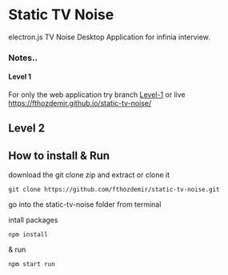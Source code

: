 # Static TV Noise
electron.js TV Noise Desktop Application for infinia interview.

### Notes..

#### Level 1
For only the web application try branch [Level-1](https://github.com/fthozdemir/static-tv-noise/tree/level-1)
or live https://fthozdemir.github.io/static-tv-noise/
## Level 2 


## How to install & Run

download the git clone zip and extract or clone it

```
git clone https://github.com/fthozdemir/static-tv-noise.git
```

go into the static-tv-noise folder from terminal

intall packages

```
npm install
```

 & run

```
npm start run
```
